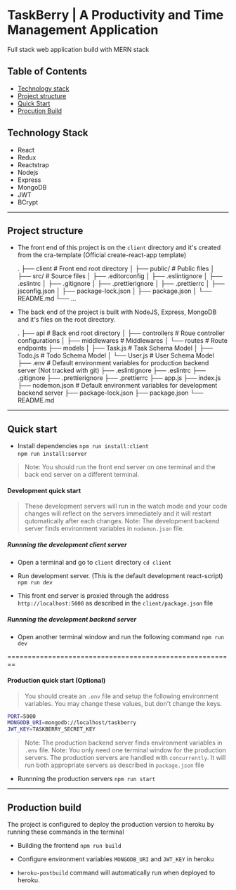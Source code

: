# TaskBerry | A Productivity and Time Management Application

Full stack web application build with MERN stack<br/>

## Table of Contents

* [Technology stack](#technology-stack)
* [Project structure](#project-structure)
* [Quick Start](#quick-start)
* [Procution Build](#browser-support)

## Technology Stack

- React
- Redux
- Reactstrap
- Nodejs
- Express
- MongoDB
- JWT
- BCrypt

<hr />

## Project structure

- The front end of this project is on the `client` directory and it's created from the cra-template (Official create-react-app template)

    .
    ├── client                  # Front end root directory
    │   ├── public/             # Public files
    │   ├── src/                # Source files
    │   ├── .editorconfig
    │   ├── .eslintignore
    │   ├── .eslintrc
    │   ├── .gitignore
    │   ├── .prettierignore
    │   ├── .prettierrc
    │   ├── jsconfig.json
    │   ├── package-lock.json
    │   ├── package.json
    │   └── README.md
    └── ...

- The back end of the project is built with NodeJS, Express, MongoDB and it's files on the root directory.

    .
    ├── api                     # Back end root directory
    │   ├── controllers         # Roue controller configurations
    │   ├── middlewares         # Middlewares
    │   └── routes              # Route endpoints
    ├── models
    │   ├── Task.js             # Task Schema Model
    │   ├── Todo.js             # Todo Schema Model
    │   └── User.js             # User Schema Model
    ├── .env                    # Default environment variables for production backend server (Not tracked with git)
    ├── .eslintignore
    ├── .eslintrc
    ├── .gitignore
    ├── .prettierignore
    ├── .prettierrc
    ├── app.js
    ├── index.js
    ├── nodemon.json            # Default environment variables for development backend server
    ├── package-lock.json
    ├── package.json
    └── README.md

<hr />

## Quick start

- Install dependencies
`npm run install:client`<br/>
`npm run install:server`<br/>

> Note: You should run the front end server on one terminal and the back end server on a different terminal.

#### Development quick start

> These development servers will run in the watch mode and your code changes will reflect on the servers immediately and it will restart qutomatically after each changes.
> Note: The development backend server finds environment variables in `nodemon.json` file.

##### Runnning the development client server
- Open a terminal and go to `client` directory
`cd client`

- Run development server. (This is the default development react-script)
`npm run dev`

- This front end server is proxied through the address `http://localhost:5000` as described in the `client/package.json` file

##### Runnning the development backend server
- Open another terminal window and run the following command
`npm run dev`

========================================================

#### Production quick start (Optional)

> You should create an `.env` file and setup the following environment variables. You may change these values, but don't change the keys.

```bash
PORT=5000
MONGODB_URI=mongodb://localhost/taskberry
JWT_KEY=TASKBERRY_SECRET_KEY
```

> Note: The production backend server finds environment variables in `.env` file.
> Note: You only need one terminal window for the production servers.
> The production servers are handled with `concurrently`. It will run both appropriate servers as described in `package.json` file

- Runnning the production servers 
`npm run start`

<hr />

## Production build

The project is configured to deploy the production version to heroku by running these commands in the terminal

- Building the frontend
  `npm run build`

- Configure environment variables `MONGODB_URI` and `JWT_KEY` in heroku 

- `heroku-postbuild` command will automatically run when deployed to heroku.
